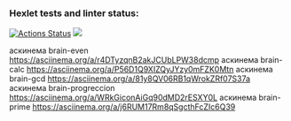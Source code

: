 ### Hexlet tests and linter status:
[![Actions Status](https://github.com/ProNaVy/frontend-project-44/workflows/hexlet-check/badge.svg)](https://github.com/ProNaVy/frontend-project-44/actions)
<a href="https://codeclimate.com/github/ProNaVy/frontend-project-44/maintainability"><img src="https://api.codeclimate.com/v1/badges/54a2054d0391fc6ffb62/maintainability" /></a>

аскинема brain-even
 https://asciinema.org/a/r4DTyzqnB2akJCUbLPW38dcmp
 аскинема brain-calc
 https://asciinema.org/a/P56D1Q9XIZQyJYzy0mFZK0Mtn
 аскинема brain-gcd
 https://asciinema.org/a/81y8QV06RB1qWrokZRf07S37a
аскинема brain-progreccion
 https://asciinema.org/a/WRkGiconAiGq90dMD2rESXY0L
аскинема brain-prime
 https://asciinema.org/a/j6RUM17Rm8qSgcthFcZIc6Q39